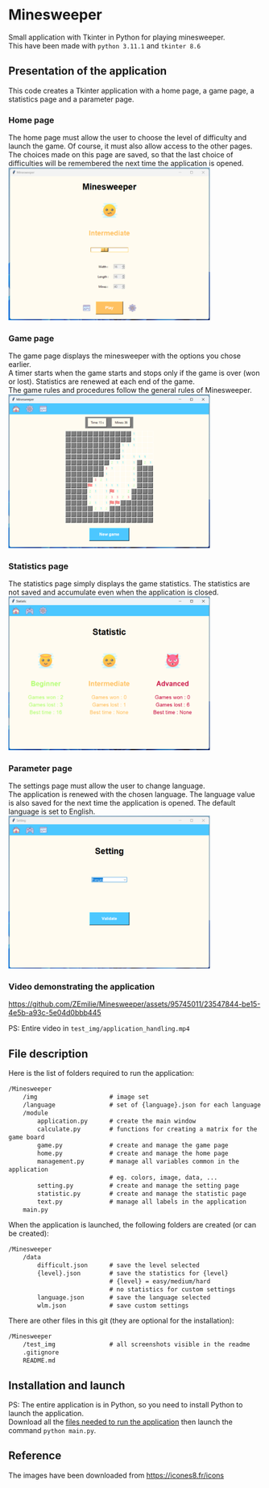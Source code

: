 # Minesweeper

Small application with Tkinter in Python for playing minesweeper.  
This have been made with `python 3.11.1` and `tkinter 8.6`

## Presentation of the application

This code creates a Tkinter application with a home page, a game page, a statistics page and a parameter page.

### Home page

The home page must allow the user to choose the level of difficulty and launch the game. Of course, it must also allow access to the other pages.  
The choices made on this page are saved, so that the last choice of difficulties will be remembered the next time the application is opened.  
<img src="/test_img/home.png" style="width:400px" />

### Game page

The game page displays the minesweeper with the options you chose earlier.  
A timer starts when the game starts and stops only if the game is over (won or lost). Statistics are renewed at each end of the game.  
The game rules and procedures follow the general rules of Minesweeper.  
<img src="/test_img/game.png" style="width:400px" />

### Statistics page

The statistics page simply displays the game statistics. The statistics are not saved and accumulate even when the application is closed.  
<img src="/test_img/statistic.png" style="width:400px" />

### Parameter page

The settings page must allow the user to change language.  
The application is renewed with the chosen language. The language value is also saved for the next time the application is opened. The default language is set to English.  
<img src="/test_img/setting.png" style="width:400px" />

### Video demonstrating the application

https://github.com/ZEmilie/Minesweeper/assets/95745011/23547844-be15-4e5b-a93c-5e04d0bbb445  

PS: Entire video in `test_img/application_handling.mp4`

## File description

Here is the list of folders required to run the application:
<a id="file-required"></a>
```
/Minesweeper
    /img                    # image set
    /language               # set of {language}.json for each language
    /module
        application.py      # create the main window
        calculate.py        # functions for creating a matrix for the game board
        game.py             # create and manage the game page
        home.py             # create and manage the home page
        management.py       # manage all variables common in the application
                            # eg. colors, image, data, ...
        setting.py          # create and manage the setting page
        statistic.py        # create and manage the statistic page
        text.py             # manage all labels in the application
    main.py
```

When the application is launched, the following folders are created (or can be created):
```
/Minesweeper
    /data
        difficult.json      # save the level selected
        {level}.json        # save the statistics for {level}
                            # {level} = easy/medium/hard
                            # no statistics for custom settings
        language.json       # save the language selected
        wlm.json            # save custom settings
```

There are other files in this git (they are optional for the installation):
```
/Minesweeper
    /test_img               # all screenshots visible in the readme
    .gitignore
    README.md
```

## Installation and launch

PS: The entire application is in Python, so you need to install Python to launch the application.  
Download all the [files needed to run the application](#file-required) then launch the command `python main.py`.

## Reference

The images have been downloaded from https://icones8.fr/icons
